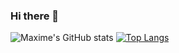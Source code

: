 ### Hi there 👋

![Maxime's GitHub stats](https://github-readme-stats.vercel.app/api?username=MaximeGenevier&count_private=true)
[![Top Langs](https://github-readme-stats.vercel.app/api/top-langs/?username=MaximeGenevier&theme=radical)](https://github.com/anuraghazra/github-readme-stats)

<!--
**MaximeGenevier/MaximeGenevier** is a ✨ _special_ ✨ repository because its `README.md` (this file) appears on your GitHub profile.

Here are some ideas to get you started:

- 🔭 I’m currently working on ...
- 🌱 I’m currently learning ...
- 👯 I’m looking to collaborate on ...
- 🤔 I’m looking for help with ...
- 💬 Ask me about ...
- 📫 How to reach me: ...
- 😄 Pronouns: ...
- ⚡ Fun fact: ...
-->
